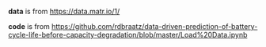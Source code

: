 **data** is from https://data.matr.io/1/

**code** is from https://github.com/rdbraatz/data-driven-prediction-of-battery-cycle-life-before-capacity-degradation/blob/master/Load%20Data.ipynb
